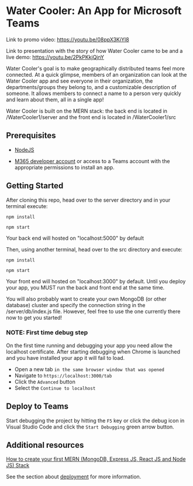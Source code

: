 ﻿# Water Cooler: An App for Microsoft Teams
Link to promo video: https://youtu.be/08ppX3KiYl8

Link to presentation with the story of how Water Cooler came to be and a live demo: https://youtu.be/2PkPKkjQjnY
 
Water Cooler's goal is to make geographically distributed teams feel more connected. At a quick glimpse, members of an organization can look at the Water Cooler app and see       everyone in their organization, the departments/groups they belong to, and a customizable description of someone. It allows members to connect a name to a person very quickly and learn about them, all in a single app!

Water Cooler is built on the MERN stack: the back end is located in /WaterCooler1/server and the front end is located in /WaterCooler1/src

## Prerequisites
-  [NodeJS](https://nodejs.org/en/)

-  [M365 developer account](https://docs.microsoft.com/en-us/microsoftteams/platform/concepts/build-and-test/prepare-your-o365-tenant) or access to a Teams account with the appropriate permissions to install an app.

## Getting Started
After cloning this repo, head over to the server directory and in your terminal execute:

`npm install`

`npm start`

Your back end will hosted on "localhost:5000" by default

Then, using another terminal, head over to the src directory and execute: 

`npm install`

`npm start`

Your front end will hosted on "localhost:3000" by default. Until you deploy your app, you MUST run the back and front end at the same time.

You will also probably want to create your own MongoDB (or other database) cluster and specify the connection string in the /server/db/index.js file. However, feel free to use the one currently there now to get you started!

### NOTE: First time debug step
On the first time running and debugging your app you need allow the localhost certificate.  After starting debugging when Chrome is launched and you have installed your app it will fail to load.

- Open a new tab `in the same browser window that was opened`
- Navigate to `https://localhost:3000/tab`
- Click the `Advanced` button
- Select the `Continue to localhost`

## Deploy to Teams
Start debugging the project by hitting the `F5` key or click the debug icon in Visual Studio Code and click the `Start Debugging` green arrow button.


## Additional resources
[How to create your first MERN (MongoDB, Express JS, React JS and Node JS) Stack](https://medium.com/swlh/how-to-create-your-first-mern-mongodb-express-js-react-js-and-node-js-stack-7e8b20463e66)

See the section about [deployment](https://facebook.github.io/create-react-app/docs/deployment) for more information.

